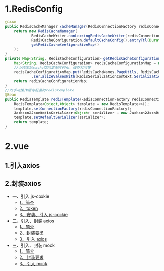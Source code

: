 # 1.RedisConfig



```java
@Bean
public RedisCacheManager cacheManager(RedisConnectionFactory redisConnectionFactory){
    return new RedisCacheManager(
            RedisCacheWriter.nonLockingRedisCacheWriter(redisConnectionFactory),
            RedisCacheConfiguration.defaultCacheConfig().entryTtl(Duration.ofMinutes(1)).serializeValuesWith(RedisSerializationContext.SerializationPair.fromSerializer(new Jackson2JsonRedisSerializer<Object>(Object.class))),
            getRedisCacheConfigurationMap()
    );
}
private Map<String, RedisCacheConfiguration> getRedisCacheConfigurationMap() {
    Map<String, RedisCacheConfiguration> redisCacheConfigurationMap = new HashMap<>(1);
    //为特定的cache空间定制序列化，缓存时间等
    redisCacheConfigurationMap.put(RedisCacheNames.PageUtils, RedisCacheConfiguration.defaultCacheConfig().entryTtl(Duration.ofMinutes(1))
            .serializeValuesWith(RedisSerializationContext.SerializationPair.fromSerializer(new Jackson2JsonRedisSerializer<PageUtils>(PageUtils.class))));
    return redisCacheConfigurationMap;
}
//为手动操作缓存配置的redistemplate
@Bean
public RedisTemplate redisTemplate(RedisConnectionFactory redisConnectionFactory){
    RedisTemplate<Object,Object> template = new RedisTemplate<>();
    template.setConnectionFactory(redisConnectionFactory);
    Jackson2JsonRedisSerializer<Object> serializer = new Jackson2JsonRedisSerializer<Object>(Object.class);
    template.setDefaultSerializer(serializer);
    return template;
}
```

# 2.vue 

## 1.引入axios

## 2.封装axios

- 一、引入 js-cookie
  - [1、简介](https://www.cnblogs.com/l-y-h/p/12955001.html#_label0_0)
  - [2、token](https://www.cnblogs.com/l-y-h/p/12955001.html#_label0_1)
  - [3、安装、引入 js-cookie](https://www.cnblogs.com/l-y-h/p/12955001.html#_label0_2)
- 二、引入、封装 axios
  - [1、简介](https://www.cnblogs.com/l-y-h/p/12955001.html#_label1_0)
  - [2、封装要求](https://www.cnblogs.com/l-y-h/p/12955001.html#_label1_1)
  - [3、引入 axios](https://www.cnblogs.com/l-y-h/p/12955001.html#_label1_2)
- 三、引入、封装 mock
  - [1、简介](https://www.cnblogs.com/l-y-h/p/12955001.html#_label2_0)
  - [2、封装要求](https://www.cnblogs.com/l-y-h/p/12955001.html#_label2_1)
  - [3、引入 mock](https://www.cnblogs.com/l-y-h/p/12955001.html#_label2_2)